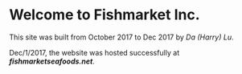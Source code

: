 # Welcome to Fishmarket Inc.

This site was built from October 2017 to Dec 2017 by *Da (Harry) Lu*.

Dec/1/2017, the website was hosted successfully at ***fishmarketseafoods.net***.